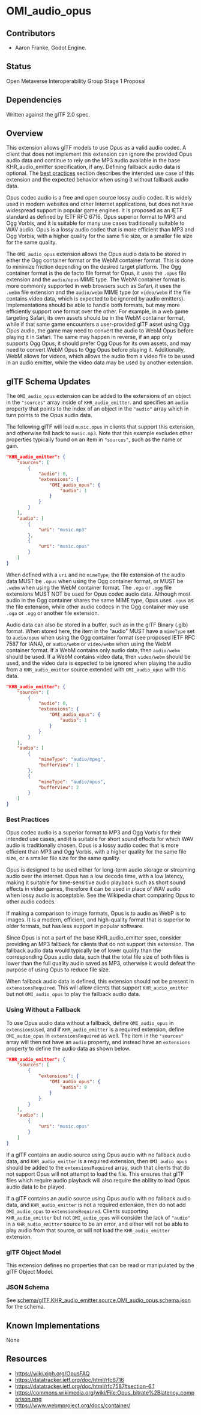 # OMI_audio_opus

## Contributors

- Aaron Franke, Godot Engine.

## Status

Open Metaverse Interoperability Group Stage 1 Proposal

## Dependencies

Written against the glTF 2.0 spec.

## Overview

This extension allows glTF models to use Opus as a valid audio codec. A client that does not implement this extension can ignore the provided Opus audio data and continue to rely on the MP3 audio available in the base KHR_audio_emitter specification, if any. Defining fallback audio data is optional. The [best practices](#best-practices) section describes the intended use case of this extension and the expected behavior when using it without fallback audio data.

Opus codec audio is a free and open source lossy audio codec. It is widely used in modern websites and other Internet applications, but does not have widespread support in popular game engines. It is proposed as an IETF standard as defined by IETF RFC 6716. Opus superior format to MP3 and Ogg Vorbis, and it is suitable for many use cases traditionally suitable to WAV audio. Opus is a lossy audio codec that is more efficient than MP3 and Ogg Vorbis, with a higher quality for the same file size, or a smaller file size for the same quality.

The `OMI_audio_opus` extension allows the Opus audio data to be stored in either the Ogg container format or the WebM container format. This is done to minimize friction depending on the desired target platform. The Ogg container format is the de facto file format for Opus, it uses the `.opus` file extension and the `audio/opus` MIME type. The WebM container format is more commonly supported in web browsers such as Safari, it uses the `.webm` file extension and the `audio/webm` MIME type (or `video/webm` if the file contains video data, which is expected to be ignored by audio emitters). Implementations should be able to handle both formats, but may more efficiently support one format over the other. For example, in a web game targeting Safari, its own assets should be in the WebM container format, while if that same game encounters a user-provided glTF asset using Ogg Opus audio, the game may need to convert the audio to WebM Opus before playing it in Safari. The same may happen in reverse, if an app only supports Ogg Opus, it should prefer Ogg Opus for its own assets, and may need to convert WebM Opus to Ogg Opus before playing it. Additionally, WebM allows for videos, which allows the audio from a video file to be used in an audio emitter, while the video data may be used by another extension.

## glTF Schema Updates

The `OMI_audio_opus` extension can be added to the extensions of an object in the `"sources"` array inside of `KHR_audio_emitter`. and specifies an `audio` property that points to the index of an object in the `"audio"` array which in turn points to the Opus audio data.

The following glTF will load `music.opus` in clients that support this extension, and otherwise fall back to `music.mp3`. Note that this example excludes other properties typically found on an item in `"sources"`, such as the name or gain.

```json
"KHR_audio_emitter": {
    "sources": [
        {
            "audio": 0,
            "extensions": {
                "OMI_audio_opus": {
                    "audio": 1
                }
            }
        }
    ],
    "audio": [
        {
            "uri": "music.mp3"
        },
        {
            "uri": "music.opus"
        }
    ]
}
```

When defined with a `uri` and no `mimeType`, the file extension of the audio data MUST be `.opus` when using the Ogg container format, or MUST be `.webm` when using the WebM container format. The `.oga` or `.ogg` file extensions MUST NOT be used for Opus codec audio data. Although most audio in the Ogg container shares the same MIME type, Opus uses `.opus` as the file extension, while other audio codecs in the Ogg container may use `.oga` or `.ogg` or another file extension.

Audio data can also be stored in a buffer, such as in the glTF Binary (.glb) format. When stored here, the item in the "audio" MUST have a `mimeType` set to `audio/opus` when using the Ogg container format (see proposed IETF RFC 7587 for IANA), or `audio/webm` or `video/webm` when using the WebM container format. If a WebM contains only audio data, then `audio/webm` should be used. If a WebM contains video data, then `video/webm` should be used, and the video data is expected to be ignored when playing the audio from a `KHR_audio_emitter` source extended with `OMI_audio_opus` with this data.

```json
"KHR_audio_emitter": {
    "sources": [
        {
            "audio": 0,
            "extensions": {
                "OMI_audio_opus": {
                    "audio": 1
                }
            }
        }
    ],
    "audio": [
        {
            "mimeType": "audio/mpeg",
            "bufferView": 1
        },
        {
            "mimeType": "audio/opus",
            "bufferView": 2
        }
    ]
}
```

### Best Practices

Opus codec audio is a superior format to MP3 and Ogg Vorbis for their intended use cases, and it is suitable for short sound effects for which WAV audio is traditionally chosen. Opus is a lossy audio codec that is more efficient than MP3 and Ogg Vorbis, with a higher quality for the same file size, or a smaller file size for the same quality.

Opus is designed to be used either for long-term audio storage or streaming audio over the internet. Opus has a low decode time, with a low latency, making it suitable for time-sensitive audio playback such as short sound effects in video games, therefore it can be used in place of WAV audio when lossy audio is acceptable. See the Wikipedia chart comparing Opus to other audio codecs.

If making a comparison to image formats, Opus is to audio as WebP is to images. It is a modern, efficient, and high-quality format that is superior to older formats, but has less support in popular software.

Since Opus is not a part of the base KHR_audio_emitter spec, consider providing an MP3 fallback for clients that do not support this extension. The fallback audio data would typically be of lower quality than the corresponding Opus audio data, such that the total file size of both files is lower than the full quality audio saved as MP3, otherwise it would defeat the purpose of using Opus to reduce file size.

When fallback audio data is defined, this extension should not be present in `extensionsRequired`. This will allow clients that support `KHR_audio_emitter` but not `OMI_audio_opus` to play the fallback audio data.

### Using Without a Fallback

To use Opus audio data without a fallback, define `OMI_audio_opus` in `extensionsUsed`, and if `KHR_audio_emitter` is a required extension, define `OMI_audio_opus` in `extensionsRequired` as well. The item in the `"sources"` array will then not have an `audio` property, and instead have an `extensions` property to define the audio data as shown below.

```json
"KHR_audio_emitter": {
    "sources": [
        {
            "extensions": {
                "OMI_audio_opus": {
                    "audio": 0
                }
            }
        }
    ],
    "audio": [
        {
            "uri": "music.opus"
        }
    ]
}
```

If a glTF contains an audio source using Opus audio with no fallback audio data, and `KHR_audio_emitter` is a required extension, then `OMI_audio_opus` should be added to the `extensionsRequired` array, such that clients that do not support Opus will not attempt to load the file. This ensures that glTF files which require audio playback will also require the ability to load Opus audio data to be played.

If a glTF contains an audio source using Opus audio with no fallback audio data, and `KHR_audio_emitter` is not a required extension, then do not add `OMI_audio_opus` to `extensionsRequired`. Clients supporting `KHR_audio_emitter` but not `OMI_audio_opus` will consider the lack of `"audio"` in a `KHR_audio_emitter` source to be an error, and either will not be able to play audio from that source, or will not load the `KHR_audio_emitter` extension.

### glTF Object Model

This extension defines no properties that can be read or manipulated by the glTF Object Model.

### JSON Schema

See [schema/glTF.KHR_audio_emitter.source.OMI_audio_opus.schema.json](schema/glTF.KHR_audio_emitter.source.OMI_audio_opus.schema.json) for the schema.

## Known Implementations

None

## Resources

- https://wiki.xiph.org/OpusFAQ
- https://datatracker.ietf.org/doc/html/rfc6716
- https://datatracker.ietf.org/doc/html/rfc7587#section-6.1
- https://commons.wikimedia.org/wiki/File:Opus_bitrate%2Blatency_comparison.png
- https://www.webmproject.org/docs/container/
